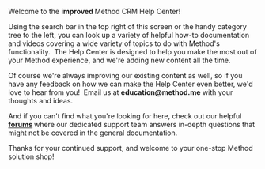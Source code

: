 <script type="text/javascript">// <![CDATA[
function loadCSS(filename){
       var file = document.createElement("link")
       file.setAttribute("rel", "stylesheet")
       file.setAttribute("type", "text/css")
       file.setAttribute("href", filename)
       if (typeof file !== "undefined")
          document.head.appendChild(file)
    }
    //just call a function to load a new CSS:
    loadCSS("https://methodcdn.com/helpc_css/helpc.css")
// ]]></script>


<p>Welcome to the <strong>improved </strong>Method CRM Help Center!</p>
<p>Using the search bar in the top right of this screen or the handy category tree to the left, you can look up a variety of helpful how-to documentation and videos covering a wide variety of topics to do with Method's functionality.&nbsp; The Help Center is designed to help you make the most out of your Method experience, and we're adding new content all the time.</p>
<p>Of course we're always improving our existing content as well, so if you have any feedback on how we can make the Help Center even better, we'd love to hear from you!&nbsp; Email us at <strong>education@method.me</strong> with your thoughts and ideas.</p>
<p>And if you can't find what you're looking for here, check out our helpful <strong><a title="Forums" href="https://www.method.me/cs/forums/" target="_blank">forums</a>&nbsp;</strong>where our dedicated support team answers in-depth questions that might not be covered in the general documentation.</p>
<p>Thanks for your continued support, and welcome to your one-stop Method solution shop!</p>

